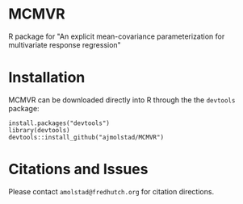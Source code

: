 # MCMVR
R package for "An explicit mean-covariance parameterization for multivariate response regression"


# Installation
MCMVR can be downloaded directly into R through the the `devtools` package:
```{r}
install.packages("devtools")
library(devtools)
devtools::install_github("ajmolstad/MCMVR")
```
# Citations and Issues 
Please contact `amolstad@fredhutch.org` for citation directions. 
